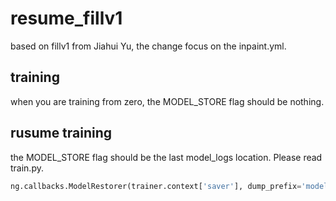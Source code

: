# resume_fillv1
based on fillv1 from Jiahui Yu, the change focus on the inpaint.yml.

## training
when you are training from zero, the MODEL_STORE flag should be nothing.

## rusume training
the MODEL_STORE flag should be the last model_logs location. Please read train.py.
```python
ng.callbacks.ModelRestorer(trainer.context['saver'], dump_prefix='model_logs/'+config.MODEL_RESTORE+'/snap', optimistic=True),
```

 
